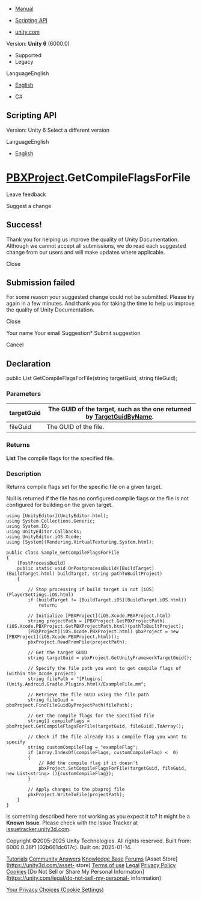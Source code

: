 [ ]()

  * [Manual](../Manual/index.html)
  * [Scripting API](../ScriptReference/index.html)

  * [unity.com](https://unity.com/)

Version: **Unity 6** (6000.0)

  * Supported
  * Legacy

LanguageEnglish

  * [English]()

  * C#

[ ](https://docs.unity3d.com)

## Scripting API

Version: Unity 6 Select a different version

LanguageEnglish

  * [English]()

#  [PBXProject](iOS.Xcode.PBXProject.html).GetCompileFlagsForFile

Leave feedback

Suggest a change

## Success!

Thank you for helping us improve the quality of Unity Documentation. Although
we cannot accept all submissions, we do read each suggested change from our
users and will make updates where applicable.

Close

## Submission failed

For some reason your suggested change could not be submitted. Please <a>try
again</a> in a few minutes. And thank you for taking the time to help us
improve the quality of Unity Documentation.

Close

Your name Your email Suggestion* Submit suggestion

Cancel

[ ]()

## Declaration

public List<string> GetCompileFlagsForFile(string targetGuid, string
fileGuid);

### Parameters

targetGuid | The GUID of the target, such as the one returned by [TargetGuidByName](iOS.Xcode.PBXProject.TargetGuidByName.html).  
---|---  
fileGuid | The GUID of the file.  
  
### Returns

**List <string>** The compile flags for the specified file.

### Description

Returns compile flags set for the specific file on a given target.

Null is returned if the file has no configured compile flags or the file is
not configured for building on the given target.

    
    
    using [UnityEditor](UnityEditor.html);
    using System.Collections.Generic;
    using System.IO;
    using UnityEditor.Callbacks;
    using UnityEditor.iOS.Xcode;
    using [System](Rendering.VirtualTexturing.System.html);  
      
    public class Sample_GetCompileFlagsForFile  
    {
        [PostProcessBuild]
        public static void OnPostprocessBuild([BuildTarget](BuildTarget.html) buildTarget, string pathToBuiltProject)
        {  
      
            // Stop processing if build target is not [iOS](PlayerSettings.iOS.html)
            if (buildTarget != [BuildTarget.iOS](BuildTarget.iOS.html))
                return;  
      
            // Initialize [PBXProject](iOS.Xcode.PBXProject.html)
            string projectPath = [PBXProject.GetPBXProjectPath](iOS.Xcode.PBXProject.GetPBXProjectPath.html)(pathToBuiltProject);
            [PBXProject](iOS.Xcode.PBXProject.html) pbxProject = new [PBXProject](iOS.Xcode.PBXProject.html)();
            pbxProject.ReadFromFile(projectPath);  
      
            // Get the target GUID
            string targetGuid = pbxProject.GetUnityFrameworkTargetGuid();  
      
            // Specify the file path you want to get compile flags of (within the Xcode project)
            string filePath = "[Plugins](Unity.Android.Gradle.Plugins.html)/ExampleFile.mm";  
      
            // Retrieve the file GUID using the file path
            string fileGuid = pbxProject.FindFileGuidByProjectPath(filePath);  
      
            // Get the compile flags for the specified file
            string[] compileFlags = pbxProject.GetCompileFlagsForFile(targetGuid, fileGuid).ToArray();
            
            // Check if the file already has a compile flag you want to specify
            string customCompileFlag = "exampleFlag";
            if (Array.IndexOf(compileFlags, customCompileFlag) <  0)
            {
                // Add the compile flag if it doesn't
                pbxProject.SetCompileFlagsForFile(targetGuid, fileGuid, new List<string> (){customCompileFlag});
            }  
      
            // Apply changes to the pbxproj file
            pbxProject.WriteToFile(projectPath);
        }
    }
    

Is something described here not working as you expect it to? It might be a
**Known Issue**. Please check with the Issue Tracker at
[issuetracker.unity3d.com](https://issuetracker.unity3d.com).

Copyright ©2005-2025 Unity Technologies. All rights reserved. Built from:
6000.0.36f1 (02b661dc617c). Built on: 2025-01-14.

[Tutorials](https://unity3d.com/learn) [Community
Answers](https://answers.unity3d.com) [Knowledge
Base](https://support.unity3d.com/hc/en-us)
[Forums](https://forum.unity3d.com) [Asset Store](https://unity3d.com/asset-
store) [Terms of use](https://docs.unity3d.com/Manual/TermsOfUse.html)
[Legal](https://unity.com/legal) [Privacy
Policy](https://unity.com/legal/privacy-policy)
[Cookies](https://unity.com/legal/cookie-policy) [Do Not Sell or Share My
Personal Information](https://unity.com/legal/do-not-sell-my-personal-
information)

[Your Privacy Choices (Cookie Settings)](javascript:void\(0\);)

